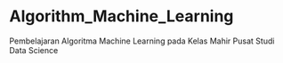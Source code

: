 # Algorithm_Machine_Learning
Pembelajaran Algoritma Machine Learning pada Kelas Mahir Pusat Studi Data Science
